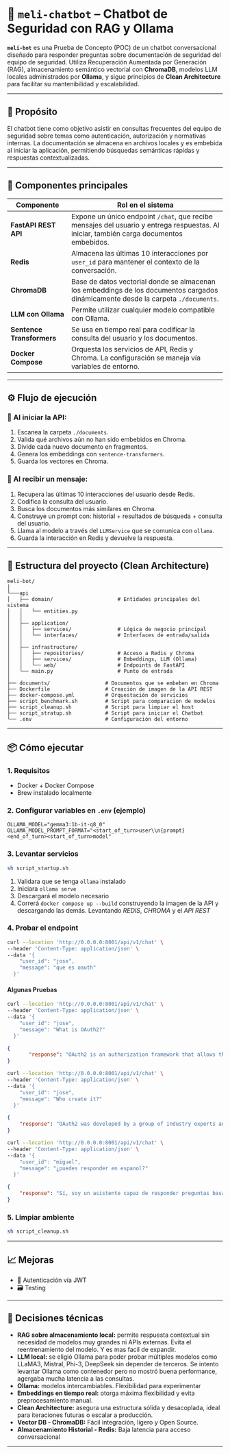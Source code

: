 # 🤖 `meli-chatbot` – Chatbot de Seguridad con RAG y Ollama

**`meli-bot`** es una Prueba de Concepto (POC) de un chatbot conversacional diseñado para responder preguntas sobre documentación de seguridad del equipo de seguridad. Utiliza Recuperación Aumentada por Generación (RAG), almacenamiento semántico vectorial con **ChromaDB**, modelos LLM locales administrados por **Ollama**, y sigue principios de **Clean Architecture** para facilitar su mantenibilidad y escalabilidad.

---

## 📌 Propósito

El chatbot tiene como objetivo asistir en consultas frecuentes del equipo de seguridad sobre temas como autenticación, autorización y normativas internas. La documentación se almacena en archivos locales y es embebida al iniciar la aplicación, permitiendo búsquedas semánticas rápidas y respuestas contextualizadas.

---

## 🧩 Componentes principales

| Componente                | Rol en el sistema                                                                                                                       |
| ------------------------- | --------------------------------------------------------------------------------------------------------------------------------------- |
| **FastAPI REST API**      | Expone un único endpoint `/chat`, que recibe mensajes del usuario y entrega respuestas. Al iniciar, también carga documentos embebidos. |
| **Redis**                 | Almacena las últimas 10 interacciones por `user_id` para mantener el contexto de la conversación.                                       |
| **ChromaDB**              | Base de datos vectorial donde se almacenan los embeddings de los documentos cargados dinámicamente desde la carpeta `./documents`.      |
| **LLM con Ollama**        | Permite utilizar cualquier modelo compatible con Ollama.                          |
| **Sentence Transformers** | Se usa en tiempo real para codificar la consulta del usuario y los documentos.                                                          |
| **Docker Compose**        | Orquesta los servicios de API, Redis y Chroma. La configuración se maneja vía variables de entorno.                                     |

---

## ⚙️ Flujo de ejecución

### 🔄 Al iniciar la API:

1. Escanea la carpeta `./documents`.
2. Valida qué archivos aún no han sido embebidos en Chroma.
3. Divide cada nuevo documento en fragmentos.
4. Genera los embeddings con `sentence-transformers`.
5. Guarda los vectores en Chroma.

### 💬 Al recibir un mensaje:

1. Recupera las últimas 10 interacciones del usuario desde Redis.
2. Codifica la consulta del usuario.
3. Busca los documentos más similares en Chroma.
4. Construye un prompt con: historial + resultados de búsqueda + consulta del usuario.
5. Llama al modelo a través del `LLMService` que se comunica con `ollama`.
6. Guarda la interacción en Redis y devuelve la respuesta.

---

## 🧱 Estructura del proyecto (Clean Architecture)

```
meli-bot/
│
└───api
│   ├── domain/                     # Entidades principales del sistema
│   │   └── entities.py
│   │
│   ├── application/
│   │   ├── services/               # Lógica de negocio principal
│   │   └── interfaces/             # Interfaces de entrada/salida
│   │
│   ├── infrastructure/
│   │   ├── repositories/           # Acceso a Redis y Chroma
│   │   ├── services/               # Embeddings, LLM (Ollama)
│   │   └── web/                    # Endpoints de FastAPI
│   └── main.py                     # Punto de entrada
│
├── documents/                  # Documentos que se embeben en Chroma
├── Dockerfile                  # Creación de imagen de la API REST
├── docker-compose.yml          # Orquestación de servicios
├── script_benchmark.sh         # Script para comparacion de modelos
├── script_cleanup.sh           # Script para limpiar el host
├── script_stratup.sh           # Script para iniciar el Chatbot
└── .env                        # Configuración del entorno
```

---

## 📦 Cómo ejecutar

### 1. Requisitos

* Docker + Docker Compose
* Brew instalado localmente

### 2. Configurar variables en `.env` (ejemplo)

```env
OLLAMA_MODEL="gemma3:1b-it-q8_0"
OLLAMA_MODEL_PROMPT_FORMAT="<start_of_turn>user\\n{prompt}<end_of_turn><start_of_turn>model"
```

### 3. Levantar servicios

```bash
sh script_startup.sh
```

1. Validara que se tenga `ollama` instalado
2. Iniciara `ollama serve`
2. Descargará el modelo necesario
3. Correrá `docker compose up --build` construyendo la imagen de la API y descargando las demás. Levantando *REDIS*, *CHROMA* y el *API REST*

### 4. Probar el endpoint

```bash
curl --location 'http://0.0.0.0:8001/api/v1/chat' \
--header 'Content-Type: application/json' \
--data '{
    "user_id": "jose",
    "message": "que es oauth"
  }'
```

#### Algunas Pruebas


```bash
curl --location 'http://0.0.0.0:8001/api/v1/chat' \
--header 'Content-Type: application/json' \
--data '{
    "user_id": "jose",
    "message": "What is OAuth2?"
  }'
```

```json
{
       "response": "OAuth2 is an authorization framework that allows third-party applications to access resources on an user's behalf without requiring the user to share their credentials. It provides secure and standardized methods for obtaining access tokens, which can be used to make API requests on the user's behalf."
}
```


```bash
curl --location 'http://0.0.0.0:8001/api/v1/chat' \
--header 'Content-Type: application/json' \
--data '{
    "user_id": "jose",
    "message": "Who create it?"
  }'
```

```json
{
    "response": "OAuth2 was developed by a group of industry experts and was approved as a standard by IETF (Internet Engineering Task Force) in August 2012. It is an update to the original OAuth protocol, providing improved security features and more flexible authorization capabilities."
}
```


```bash
curl --location 'http://0.0.0.0:8001/api/v1/chat' \
--header 'Content-Type: application/json' \
--data '{
    "user_id": "miguel",
    "message": "¿puedes responder en espanol?"
  }'
```

```json
{
    "response": "Sí, soy un asistente capaz de responder preguntas basadas en el contexto proporcionado. El proceso de reconciliación implica que eventos se desencadenan y se procesan según políticas definidas. La política de administración de usuarios es importante para determinar quién debe tener acceso a qué sistemas y qué tipos de permisos y privilegios tienen. El mecanismo Challenge-Response es una forma de comprobar la identidad, donde el solicitudante de acceso se desafía por parte del proveedor de acceso y debe responder según lo esperado. Por ejemplo, preguntas secretas o certificados digitales. El catalogo de permisos es una base de datos de permisos y sus metadatos.\n\nNo entiendo la pregunta sobre el español específicamente en este contexto. Si está relacionada con idiomas, por favor, clarifique la pregunta."
}
```

### 5. Limpiar ambiente

```bash
sh script_cleanup.sh
```

---

## 📈 Mejoras

* 🔐 Autenticación vía JWT
* 🗃️ Testing


---

## 📘 Decisiones técnicas

* **RAG sobre almacenamiento local:** permite respuesta contextual sin necesidad de modelos muy grandes ni APIs externas. Evita el reentrenamiento del modelo. Y es mas facil de expandir.
* **LLM local:** se eligió Ollama para poder probar múltiples modelos como LLaMA3, Mistral, Phi-3, DeepSeek sin depender de terceros. Se intento levantar Ollama como contenedor pero no mostró buena performance, agergaba mucha latencia a las consultas.
* **Ollama:** modelos intercambiables. Flexibilidad para experimentar
* **Embeddings en tiempo real:** otorga máxima flexibilidad y evita preprocesamiento manual.
* **Clean Architecture:** asegura una estructura sólida y desacoplada, ideal para iteraciones futuras o escalar a producción.
* **Vector DB - ChromaDB:** Fácil integración, ligero y Open Source.
* **Almacenamiento Historial - Redis:** Baja latencia para acceso conversacional
---